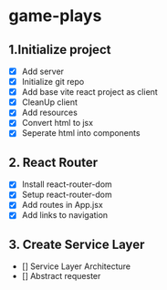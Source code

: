 # game-plays

## 1.Initialize project
- [X] Add server
- [X] Initialize git repo
- [X] Add base vite react project as client
- [X] CleanUp client
- [X] Add resources
- [X] Convert html to jsx
- [X] Seperate html into components
## 2. React Router
- [X] Install react-router-dom
- [X] Setup react-router-dom
- [X] Add routes in App.jsx
- [X] Add links to navigation
## 3. Create Service Layer
- [] Service Layer Architecture
- [] Abstract requester
